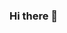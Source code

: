 ### Hi there 👋

<!--
**scarcitydefi/ScarcityDeFi** is a ✨ _special_ ✨ repository because its `README.md` (this file) appears on your GitHub profile.

Welcome to ScarcityDeFi
Let's build a community owned decentralized protocol. 
